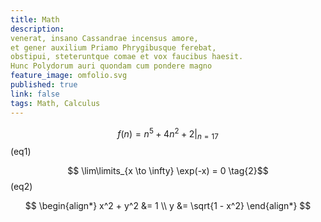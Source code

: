 ```yaml
---
title: Math
description: 
venerat, insano Cassandrae incensus amore,
et gener auxilium Priamo Phrygibusque ferebat,
obstipui, steteruntque comae et vox faucibus haesit.
Hunc Polydorum auri quondam cum pondere magno
feature_image: omfolio.svg
published: true
link: false
tags: Math, Calculus
---
```


$$ f(n) = n^5 + 4n^2 + 2 |_{n=17} \tag{1}$$ (eq1)

$$ \lim\limits_{x \to \infty} \exp(-x) = 0 \tag{2}$$ (eq2)

$$ \begin{align*}
x^2 + y^2 &= 1 \\
y &= \sqrt{1 - x^2}
\end{align*} $$